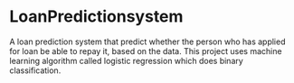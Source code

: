 # LoanPredictionsystem
A loan prediction system that predict whether the person who has applied for loan be able to repay it, based on the data. This project uses machine learning algorithm called logistic regression which does binary classification.
